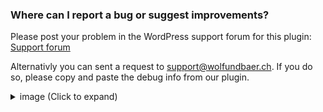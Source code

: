 ### Where can I report a bug or suggest improvements?

Please post your problem in the WordPress support forum for this plugin: [Support forum](https://wordpress.org/support/plugin/woocommerce-google-adwords-conversion-tracking-tag)

Alternativly you can sent a request to [support@wolfundbaer.ch](mailto:support@wolfundbaer.ch). If you do so, please copy and paste the debug info from our plugin. 

 <details>
 <summary>image (Click to expand)</summary>

 ![Copy the debug info](_media/copy-debug-info.png)
 </details>

 